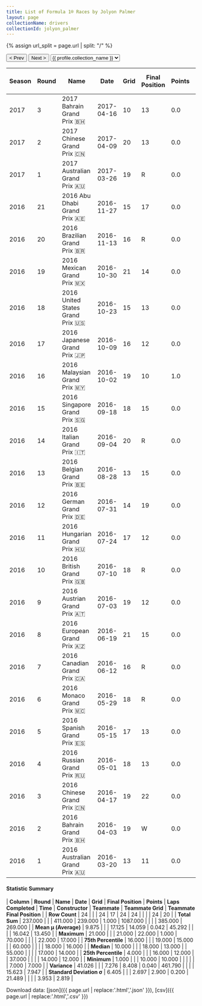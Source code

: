```yaml
---
title: List of Formula 1® Races by Jolyon Palmer
layout: page
collectionName: drivers
collectionId: jolyon_palmer
---
```


{% assign url_split = page.url | split: "/" %}
<div id="collection-navigation">
<button onclick="selector.options[selector.selectedIndex-1].value && (window.location = selector.options[selector.selectedIndex-1].value);">&lt; Prev</button>
<button onclick="selector.options[selector.selectedIndex+1].value && (window.location = selector.options[selector.selectedIndex+1].value);">Next &gt;</button>
<select id="selector" onchange="this.options[this.selectedIndex].value && (window.location = this.options[this.selectedIndex].value);">
  {% for collectionId in site.data[page.collectionName].refs %}
    {% if collectionId == page.collectionId %}
      {% assign selected = "selected" %}
    {% else %}
      {% assign selected = "" %}
    {% endif %}
    {% assign profile = site.data[page.collectionName][collectionId].profile %}
    <option value="/f1/{{ page.collectionName }}/{{ collectionId }}/{{ url_split[4] }}" {{ selected }}>{{ profile.collection_name }}</option>
  {% endfor %}
</select>
</div>

| Season | Round | Name | Date | Grid | Final Position | Points | Laps Completed | Time | Constructor | Teammate | Teammate Grid | Teammate Final Position |
|--|--|--|--|--|--|--|--|--|--|--|--|--|
| 2017 | 3 | 2017 Bahrain Grand Prix 🇧🇭 | 2017-04-16 | 10 | 13 | 0.0 | 56 |   | Renault 🇫🇷 | [Nico Hülkenberg 🇩🇪](/f1/drivers/hulkenberg) | 7 | 9 |
| 2017 | 2 | 2017 Chinese Grand Prix 🇨🇳 | 2017-04-09 | 20 | 13 | 0.0 | 55 |   | Renault 🇫🇷 | [Nico Hülkenberg 🇩🇪](/f1/drivers/hulkenberg) | 7 | 12 |
| 2017 | 1 | 2017 Australian Grand Prix 🇦🇺 | 2017-03-26 | 19 | R | 0.0 | 15 |   | Renault 🇫🇷 | [Nico Hülkenberg 🇩🇪](/f1/drivers/hulkenberg) | 11 | 11 |
| 2016 | 21 | 2016 Abu Dhabi Grand Prix 🇦🇪 | 2016-11-27 | 15 | 17 | 0.0 | 54 |   | Renault 🇫🇷 | [Kevin Magnussen 🇩🇰](/f1/drivers/kevin_magnussen) | 18 | R |
| 2016 | 20 | 2016 Brazilian Grand Prix 🇧🇷 | 2016-11-13 | 16 | R | 0.0 | 20 |   | Renault 🇫🇷 | [Kevin Magnussen 🇩🇰](/f1/drivers/kevin_magnussen) | 18 | 14 |
| 2016 | 19 | 2016 Mexican Grand Prix 🇲🇽 | 2016-10-30 | 21 | 14 | 0.0 | 70 |   | Renault 🇫🇷 | [Kevin Magnussen 🇩🇰](/f1/drivers/kevin_magnussen) | 14 | 17 |
| 2016 | 18 | 2016 United States Grand Prix 🇺🇸 | 2016-10-23 | 15 | 13 | 0.0 | 55 |   | Renault 🇫🇷 | [Kevin Magnussen 🇩🇰](/f1/drivers/kevin_magnussen) | 18 | 12 |
| 2016 | 17 | 2016 Japanese Grand Prix 🇯🇵 | 2016-10-09 | 16 | 12 | 0.0 | 52 |   | Renault 🇫🇷 | [Kevin Magnussen 🇩🇰](/f1/drivers/kevin_magnussen) | 17 | 14 |
| 2016 | 16 | 2016 Malaysian Grand Prix 🇲🇾 | 2016-10-02 | 19 | 10 | 1.0 | 56 | +1:35.466 | Renault 🇫🇷 | [Kevin Magnussen 🇩🇰](/f1/drivers/kevin_magnussen) | 14 | R |
| 2016 | 15 | 2016 Singapore Grand Prix 🇸🇬 | 2016-09-18 | 18 | 15 | 0.0 | 60 |   | Renault 🇫🇷 | [Kevin Magnussen 🇩🇰](/f1/drivers/kevin_magnussen) | 15 | 10 |
| 2016 | 14 | 2016 Italian Grand Prix 🇮🇹 | 2016-09-04 | 20 | R | 0.0 | 7 |   | Renault 🇫🇷 | [Kevin Magnussen 🇩🇰](/f1/drivers/kevin_magnussen) | 21 | 17 |
| 2016 | 13 | 2016 Belgian Grand Prix 🇧🇪 | 2016-08-28 | 13 | 15 | 0.0 | 44 | +1:33.165 | Renault 🇫🇷 | [Kevin Magnussen 🇩🇰](/f1/drivers/kevin_magnussen) | 12 | R |
| 2016 | 12 | 2016 German Grand Prix 🇩🇪 | 2016-07-31 | 14 | 19 | 0.0 | 65 |   | Renault 🇫🇷 | [Kevin Magnussen 🇩🇰](/f1/drivers/kevin_magnussen) | 16 | 16 |
| 2016 | 11 | 2016 Hungarian Grand Prix 🇭🇺 | 2016-07-24 | 17 | 12 | 0.0 | 69 |   | Renault 🇫🇷 | [Kevin Magnussen 🇩🇰](/f1/drivers/kevin_magnussen) | 19 | 15 |
| 2016 | 10 | 2016 British Grand Prix 🇬🇧 | 2016-07-10 | 18 | R | 0.0 | 37 |   | Renault 🇫🇷 | [Kevin Magnussen 🇩🇰](/f1/drivers/kevin_magnussen) | 16 | 17 |
| 2016 | 9 | 2016 Austrian Grand Prix 🇦🇹 | 2016-07-03 | 19 | 12 | 0.0 | 70 |   | Renault 🇫🇷 | [Kevin Magnussen 🇩🇰](/f1/drivers/kevin_magnussen) | 17 | 14 |
| 2016 | 8 | 2016 European Grand Prix 🇦🇿 | 2016-06-19 | 21 | 15 | 0.0 | 50 |   | Renault 🇫🇷 | [Kevin Magnussen 🇩🇰](/f1/drivers/kevin_magnussen) | 22 | 14 |
| 2016 | 7 | 2016 Canadian Grand Prix 🇨🇦 | 2016-06-12 | 16 | R | 0.0 | 16 |   | Renault 🇫🇷 | [Kevin Magnussen 🇩🇰](/f1/drivers/kevin_magnussen) | 22 | 16 |
| 2016 | 6 | 2016 Monaco Grand Prix 🇲🇨 | 2016-05-29 | 18 | R | 0.0 | 7 |   | Renault 🇫🇷 | [Kevin Magnussen 🇩🇰](/f1/drivers/kevin_magnussen) | 16 | R |
| 2016 | 5 | 2016 Spanish Grand Prix 🇪🇸 | 2016-05-15 | 17 | 13 | 0.0 | 65 |   | Renault 🇫🇷 | [Kevin Magnussen 🇩🇰](/f1/drivers/kevin_magnussen) | 15 | 14 |
| 2016 | 4 | 2016 Russian Grand Prix 🇷🇺 | 2016-05-01 | 18 | 13 | 0.0 | 52 |   | Renault 🇫🇷 | [Kevin Magnussen 🇩🇰](/f1/drivers/kevin_magnussen) | 17 | 7 |
| 2016 | 3 | 2016 Chinese Grand Prix 🇨🇳 | 2016-04-17 | 19 | 22 | 0.0 | 55 |   | Renault 🇫🇷 | [Kevin Magnussen 🇩🇰](/f1/drivers/kevin_magnussen) | 17 | 17 |
| 2016 | 2 | 2016 Bahrain Grand Prix 🇧🇭 | 2016-04-03 | 19 | W | 0.0 | 0 |   | Renault 🇫🇷 | [Kevin Magnussen 🇩🇰](/f1/drivers/kevin_magnussen) | 22 | 11 |
| 2016 | 1 | 2016 Australian Grand Prix 🇦🇺 | 2016-03-20 | 13 | 11 | 0.0 | 57 | +1:23.399 | Renault 🇫🇷 | [Kevin Magnussen 🇩🇰](/f1/drivers/kevin_magnussen) | 14 | 12 |

#### Statistic Summary

| **Column** | **Round** | **Name** | **Date** | **Grid** | **Final Position** | **Points** | **Laps Completed** | **Time** | **Constructor** | **Teammate** | **Teammate Grid** | **Teammate Final Position** |
| **Row Count** | 24 |  |  | 24 | 17 | 24 | 24 |  |  |  | 24 | 20 |
| **Total Sum** | 237.000 |  |  | 411.000 | 239.000 | 1.000 | 1087.000 |  |  |  | 385.000 | 269.000 |
| **Mean μ (Average)** | 9.875 |  |  | 17.125 | 14.059 | 0.042 | 45.292 |  |  |  | 16.042 | 13.450 |
| **Maximum** | 21.000 |  |  | 21.000 | 22.000 | 1.000 | 70.000 |  |  |  | 22.000 | 17.000 |
| **75th Percentile** | 16.000 |  |  | 19.000 | 15.000 |  | 60.000 |  |  |  | 18.000 | 16.000 |
| **Median** | 10.000 |  |  | 18.000 | 13.000 |  | 55.000 |  |  |  | 17.000 | 14.000 |
| **25th Percentile** | 4.000 |  |  | 16.000 | 12.000 |  | 37.000 |  |  |  | 14.000 | 12.000 |
| **Minimum** | 1.000 |  |  | 10.000 | 10.000 |  |  |  |  |  | 7.000 | 7.000 |
| **Variance** | 41.026 |  |  | 7.276 | 8.408 | 0.040 | 461.790 |  |  |  | 15.623 | 7.947 |
| **Standard Deviation σ** | 6.405 |  |  | 2.697 | 2.900 | 0.200 | 21.489 |  |  |  | 3.953 | 2.819 |

Download data: [json]({{ page.url | replace:'.html','.json' }}), [csv]({{ page.url | replace:'.html','.csv' }})
